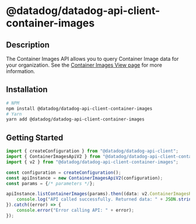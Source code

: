 # @datadog/datadog-api-client-container-images

## Description

The Container Images API allows you to query Container Image data for your organization. See the [Container Images View page](https://docs.datadoghq.com/infrastructure/containers/container_images/) for more information.

## Installation

```sh
# NPM
npm install @datadog/datadog-api-client-container-images
# Yarn
yarn add @datadog/datadog-api-client-container-images
```

## Getting Started
```ts
import { createConfiguration } from "@datadog/datadog-api-client";
import { ContainerImagesApiV2 } from "@datadog/datadog-api-client-container-images";
import { v2 } from "@datadog/datadog-api-client-container-images";

const configuration = createConfiguration();
const apiInstance = new ContainerImagesApiV2(configuration);
const params = {/* parameters */};

apiInstance.listContainerImages(params).then((data: v2.ContainerImagesResponse) => {
    console.log("API called successfully. Returned data: " + JSON.stringify(data));
}).catch((error) => {
    console.error("Error calling API: " + error);
});
```